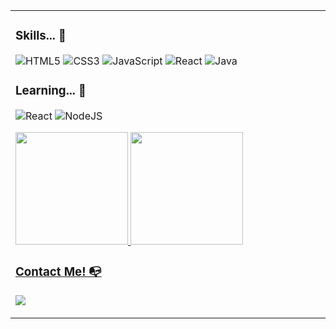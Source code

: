 <table>
  <tr>
    <td style="width: 50%; vertical-align: top;">
      <p>

### Skills... 🔧

![HTML5](https://img.shields.io/badge/html5-%23E34F26.svg?style=for-the-badge&logo=html5&logoColor=white)
![CSS3](https://img.shields.io/badge/css3-%231572B6.svg?style=for-the-badge&logo=css3&logoColor=white)
![JavaScript](https://img.shields.io/badge/javascript-%23323330.svg?style=for-the-badge&logo=javascript&logoColor=%23F7DF1E)
![React](https://img.shields.io/badge/react-%2320232a.svg?style=for-the-badge&logo=react&logoColor=%2361DAFB)
![Java](https://img.shields.io/badge/java-%23ED8B00.svg?style=for-the-badge&logo=openjdk&logoColor=white)

### Learning... 🧩
<!-- (Aqui você pode adicionar tecnologias que está estudando, inclusive para aumentar essa lista você listamos algumas das tecnologias ensinadas na nossa [Assinatura On Demand](https://cubos.academy/cubosondemand)) -->

![React](https://img.shields.io/badge/react-%2320232a.svg?style=for-the-badge&logo=react&logoColor=%2361DAFB)
![NodeJS](https://img.shields.io/badge/node.js-6DA55F?style=for-the-badge&logo=node.js&logoColor=white)


<div>
<a href="https://github.com/medeirosdevv">
<img height="180em" src="https://github-readme-stats.vercel.app/api/top-langs/?username=medeirosdevv&layout=compact&langs_count=7&theme=dracula"/>
<img height="180em" src="https://github-readme-stats.vercel.app/api?username=medeirosdevv&show_icons=true&theme=dracula&include_all_commits=true&count_private=true"/>
</div>

### Contact Me! 📭
<div>
<a href="https://instagram.com/arthurmpjf" target="_blank"><img src="https://img.shields.io/badge/-Instagram-%23E4405F?style=for-the-badge&logo=instagram&logoColor=white" target="_blank"></a>
</div>

</p>      
  </tr>
</table>
